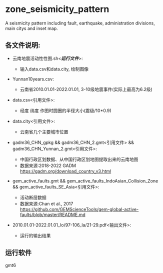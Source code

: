 # zone_seismicity_pattern
A seismicity pattern including fault, earthquake, administration divisions, main citys and inset map.

## 各文件说明:
* 云南地震活动性性图.sh<_**运行文件**_>:	
 	+ 输入data.csv和data.city, 绘制图像

* Yunnan10years.csv:
	+ 云南省2010.01.01-2022.01.01, 3-10级地震事件(实际上最高为6.2级)

* data.csv<引用文件>:
    + 经度 纬度 作图时圆圈的半径大小(震级/10*0.9)

* data.city<引用文件>:
    + 云南省几个主要城市位置


* gadm36_CHN_gpkg && gadm36_CHN_2.gmt<引用文件> && gadm36_CHN_Yunnan_2.gmt<引用文件>:
    + 中国行政区划数据、从中国行政区划地图提取出来的云南地图
    + 数据来源:2018-2022 GADM https://gadm.org/download_country_v3.html

* gem_active_faults.gmt && gem_active_faults_IndoAsian_Collision_Zone && gem_active_faults_SE_Asia<引用文件>:
    + 活动断层数据
    + 数据来源:Chan et al., 2017 https://github.com/GEMScienceTools/gem-global-active-faults/blob/master/README.md


* 2010.01.01-2022.01.01_lo/97-106_la/21-29.pdf<输出文件>:
    + 运行的输出结果
## 运行软件
gmt6

